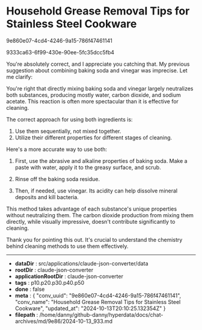 # Household Grease Removal Tips for Stainless Steel Cookware

9e860e07-4cd4-4246-9a15-786f47461141

9333ca63-6f99-430e-90ee-5fc35dcc5fb4

 You're absolutely correct, and I appreciate you catching that. My previous suggestion about combining baking soda and vinegar was imprecise. Let me clarify:

You're right that directly mixing baking soda and vinegar largely neutralizes both substances, producing mostly water, carbon dioxide, and sodium acetate. This reaction is often more spectacular than it is effective for cleaning.

The correct approach for using both ingredients is:

1. Use them sequentially, not mixed together.
2. Utilize their different properties for different stages of cleaning.

Here's a more accurate way to use both:

1. First, use the abrasive and alkaline properties of baking soda. Make a paste with water, apply it to the greasy surface, and scrub.

2. Rinse off the baking soda residue.

3. Then, if needed, use vinegar. Its acidity can help dissolve mineral deposits and kill bacteria.

This method takes advantage of each substance's unique properties without neutralizing them. The carbon dioxide production from mixing them directly, while visually impressive, doesn't contribute significantly to cleaning.

Thank you for pointing this out. It's crucial to understand the chemistry behind cleaning methods to use them effectively.

---

* **dataDir** : src/applications/claude-json-converter/data
* **rootDir** : claude-json-converter
* **applicationRootDir** : claude-json-converter
* **tags** : p10.p20.p30.p40.p50
* **done** : false
* **meta** : {
  "conv_uuid": "9e860e07-4cd4-4246-9a15-786f47461141",
  "conv_name": "Household Grease Removal Tips for Stainless Steel Cookware",
  "updated_at": "2024-10-13T20:10:25.132354Z"
}
* **filepath** : /home/danny/github-danny/hyperdata/docs/chat-archives/md/9e86/2024-10-13_933.md